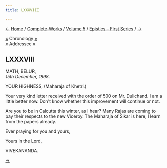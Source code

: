 ```yaml
---
title: LXXXVIII

---
```

<div>

[←](087_your_highness.htm) [Home](../../../index.htm) /
[Complete-Works](../../complete_works.htm) / [Volume
5](../volume_5_contents.htm) / [Epistles – First
Series](epistles_first_series_contents.htm) / [→](089_mother.htm)

  

[«](../../volume_9/letters_fifth_series/129_your_highness.htm)
Chronology [»](../../volume_6/epistles_second_series/144_dear.htm)  
[«](../../volume_9/letters_fifth_series/129_your_highness.htm) Addressee
[»](091_friend.htm)

## LXXXVIII

MATH, BELUR,  
*15th December, 1898*.

YOUR HIGHNESS, (Maharaja of Khetri.)

Your very kind letter received with the order of 500 on Mr. Dulichand. I
am a little better now. Don't know whether this improvement will
continue or not.

Are you to be in Calcutta this winter, as I hear? Many Rajas are coming
to pay their respects to the new Viceroy. The Maharaja of Sikar is here,
I learn from the papers already.

Ever praying for you and yours,

Yours in the Lord,

VIVEKANANDA.

[→](089_mother.htm)  

</div>
